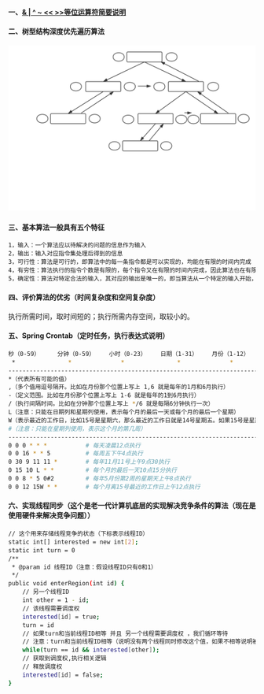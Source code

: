 #### 一、[& | ^ ~ << >>等位运算符简要说明][1]
#### 二、树型结构深度优先遍历算法
![object](https://github.com/firechiang/data-structure-test/blob/master/image/depth-first-tree.svg)
#### 三、基本算法一般具有五个特征
```bash
1，输入：一个算法应以待解决的问题的信息作为输入
2，输出：输入对应指令集处理后得到的信息
3，可行性：算法是可行的，即算法中的每一条指令都是可以实现的，均能在有限的时间内完成
4，有穷性：算法执行的指令个数是有限的，每个指令又在有限的时间内完成，因此算法也在有限的时间内完成
5，确定性：算法对特定合法的输入，其对应的输出是唯一的，即当算法从一个特定的输入开始，多次执行同意指令集结果总是相同的
```
#### 四、评价算法的优劣（时间复杂度和空间复杂度）
执行所需时间，取时间短的；执行所需内存空间，取较小的。


#### 五、Spring Crontab（定时任务，执行表达式说明） 
```bash
秒（0-59）     分钟（0-59）    小时（0-23）    日期（1-31）    月份（1-12）    星期（0-6）    年份（可选，就是可以不填）  
 *               *              *               *              *              *             *
---------------------------------------------------------------------------------------------------
*（代表所有可能的值）
,（多个值用逗号隔开。比如在月份那个位置上写上 1,6 就是每年的1月和6月执行）   
-（定义范围。比如在月份那个位置上写上 1-6 就是每年的1到6月执行）
/（执行间隔时间。比如在分钟那个位置上写上 */6 就是每隔6分钟执行一次）
L（注意：只能在日期列和星期列使用，表示每个月的最后一天或每个月的最后一个星期）
W（表示最近的工作日，比如15号是星期六，那么最近的工作日就是14号星期五。如果15号是星期日，那么最近的工作日就是16号星期一）
#（注意：只能在星期列使用，表示这个月的第几周）
---------------------------------------------------------------------------------------------------
0 0 0 * * *           # 每天凌晨12点执行
0 0 16 * * 5          # 每周五下午4点执行
0 30 9 11 11 *        # 每年11月11号上午9点30执行
0 15 10 L * *         # 每个月的最后一天10点15分执行
0 0 8 * 5 0#2         # 每年5月份第2周的星期天上午8点执行
0 0 12 15W * *        # 每个月离15号最近的工作日上午12点执行
```

#### 六、实现线程同步（这个是老一代计算机底层的实现解决竞争条件的算法（现在是使用硬件来解决竞争问题））
```bash
// 这个用来存储线程竞争的状态（下标表示线程ID）
static int[] interested = new int[2];
static int turn = 0
/**
 * @param id 线程ID（注意：假设线程ID只有0和1）
 */
public void enterRegion(int id) {
    // 另一个线程ID
    int other = 1 - id;
    // 该线程需要调度权
    interested[id] = true;
    turn = id
    // 如果turn和当前线程ID相等 并且 另一个线程需要调度权 ，我们循环等待
    // 注意：turn和当前线程ID相等（说明没有两个线程同时修改这个值，如果不相等说明被另一个线程该了，那么另一个线程的肯定是相等的，而且它的interested[other]肯定是true（因为当前线程把它改成了true））
    while(turn == id && interested[other]);
    // 获取到调度权,执行相关逻辑
    // 释放调度权
    interested[id] = false;
}
```

[1]: https://github.com/firechiang/data-structure-test/tree/master/docs/bit-operation-desc.md
